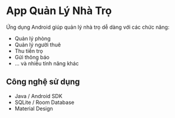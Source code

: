 # App Quản Lý Nhà Trọ

Ứng dụng Android giúp quản lý nhà trọ dễ dàng với các chức năng:

- Quản lý phòng
- Quản lý người thuê
- Thu tiền trọ
- Gửi thông báo
- ... và nhiều tính năng khác

## Công nghệ sử dụng

- Java / Android SDK
- SQLite / Room Database
- Material Design

